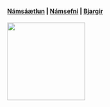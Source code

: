 #### [Námsáætlun](https://github.com/vefhonnun/21V/blob/main/VEF%C3%9E2VH05BU_V21-2.pdf) |  [Námsefni](https://github.com/vefhonnun/21V/wiki) | [Bjargir](https://github.com/vefgrunnur/21V/wiki/Bjargir)

<img src="https://github.com/vefhonnun/21V/blob/main/S%C3%BDnid%C3%A6mi/img/21VHB-logo.jpg" width="180" height="180" />
